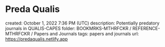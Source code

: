 # Preda Qualis

created: October 1, 2022 7:36 PM (UTC)
description: Potentially predatory journals in QUALIS-CAPES
folder: BOOKMRKS-MTHRFCKR / REFERENCE-MTHRFCKR / Papers and Journals
tags: papers and journals
url: https://predaqualis.netlify.app